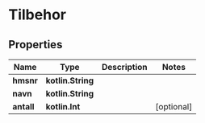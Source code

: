 
# Tilbehor

## Properties
Name | Type | Description | Notes
------------ | ------------- | ------------- | -------------
**hmsnr** | **kotlin.String** |  | 
**navn** | **kotlin.String** |  | 
**antall** | **kotlin.Int** |  |  [optional]



